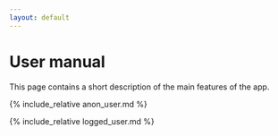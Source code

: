 ```yaml
---
layout: default
---
```


# User manual

This page contains a short description of the main features of the app.

{% include_relative anon_user.md %}

{% include_relative logged_user.md %}
